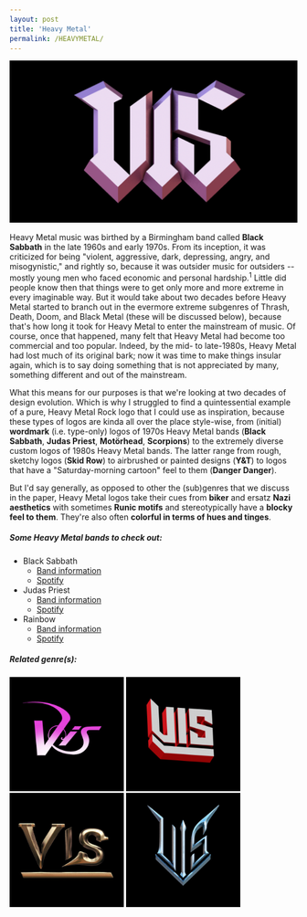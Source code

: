 ```yaml
---
layout: post
title: 'Heavy Metal'
permalink: /HEAVYMETAL/
---
```


![Heavy Metal](..\assets\img\projects\proj-8\heavy.png)

Heavy Metal music was birthed by a Birmingham band called **Black Sabbath** in the late 1960s and early 1970s. From its inception, it was criticized for being "violent, aggressive, dark, depressing, angry, and misogynistic," and rightly so, because it was outsider music for outsiders -- mostly young men who faced economic and personal hardship.<sup>1</sup> Little did people know then that things were to get only more and more extreme in every imaginable way. But it would take about two decades before Heavy Metal started to branch out in the evermore extreme subgenres of Thrash, Death, Doom, and Black Metal (these will be discussed below), because that's how long it took for Heavy Metal to enter the mainstream of music. Of course, once that happened, many felt that Heavy Metal had become too commercial and too popular. Indeed, by the mid- to late-1980s, Heavy Metal had lost much of its original bark; now it was time to make things insular again, which is to say doing something that is not appreciated by many, something different and out of the mainstream.


What this means for our purposes is that we're looking at two decades of design evolution. Which is why I struggled to find a quintessential example of a pure, Heavy Metal Rock logo that I could use as inspiration, because these types of logos are kinda all over the place style-wise, from (initial) **wordmark** (i.e. type-only) logos of 1970s Heavy Metal bands (**Black Sabbath**, **Judas Priest**, **Motörhead**, **Scorpions**) to the extremely diverse custom logos of 1980s Heavy Metal bands. The latter range from rough, sketchy logos (**Skid Row**) to airbrushed or painted designs (**Y&T**) to logos that have a "Saturday-morning cartoon" feel to them (**Danger Danger**).


But I'd say generally, as opposed to other the (sub)genres that we discuss in the paper, Heavy Metal logos take their cues from **biker** and ersatz **Nazi aesthetics** with sometimes **Runic motifs** and stereotypically have a **blocky feel to them**. They're also often **colorful in terms of hues and tinges**.

##### Some Heavy Metal bands to check out:

<ul>
<li>Black Sabbath
<ul>
<li><a href="https://www.metal-archives.com/bands/Black_Sabbath/99" target="_blank" rel="noopener"><span>Band information</span></a></li>
<li><a href="https://open.spotify.com/track/2CzKVfVA9U7OKbIpAVPZOk?si=7b8bf1357edb4e78" target="_blank" rel="noopener"><span>Spotify</span></a></li>
</ul>
</li>

<li>Judas Priest
<ul>
<li><a href="https://www.metal-archives.com/bands/Judas_Priest/97" target="_blank" rel="noopener"><span>Band information</span></a></li>
<li><a href="https://open.spotify.com/track/1pz9xeOLGuA5TmfYT86Kj5?si=da080c44433547d3" target="_blank" rel="noopener"><span>Spotify</span></a></li>
</ul>
</li>

<li>Rainbow
<ul>
<li><a href="https://www.metal-archives.com/bands/Rainbow/108" target="_blank" rel="noopener"><span>Band information</span></a></li>
<li><a href="https://open.spotify.com/track/52bzQkgk8TznulGvKOPQTK?si=f5c8642827dc4b6f" target="_blank" rel="noopener"><span>Spotify</span></a></li>
</ul>
</li>
</ul>

##### Related genre(s):
[<img src="..\assets\img\projects\proj-9\hair.jpg" alt="Glam Metal" width=200 >](/HAIRMETAL/)
[<img src="..\assets\img\projects\proj-9\nwobhm.jpg" alt="New Wave of British Heavy Metal" width=200 >](/NWOBHM/)
[<img src="..\assets\img\projects\proj-9\power.jpg" alt="Power Metal" width=200 >](/POWER/)
[<img src="..\assets\img\projects\proj-9\speed.jpg" alt="Speed Metal" width=200 >](/SPEED/)